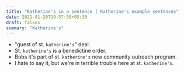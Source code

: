```yaml
---
title: "Katherine's in a sentence | Katherine's example sentences"
date: 2021-01-20T19:57:50+05:30
draft: falses
summary: "Katherine's"
---
```

- "guest of st. `katherine's`" deal.
- St. `katherine's` is a benedictine order.
- Bobs it's part of st. `katherine's` new community outreach program.
- I hate to say it, but we're in terrible trouble here at st. `katherine's`.
                 

